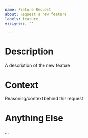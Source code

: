 ```yaml
---
name: Feature Request
about: Request a new feature
labels: feature
assignees: ''

---
```


# Description

A description of the new feature

# Context

Reasoning/context behind this request

# Anything Else

...
